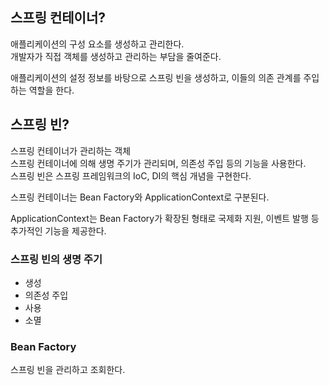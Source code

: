 ## 스프링 컨테이너?
애플리케이션의 구성 요소를 생성하고 관리한다.  
개발자가 직접 객체를 생성하고 관리하는 부담을 줄여준다.    

애플리케이션의 설정 정보를 바탕으로 스프링 빈을 생성하고, 이들의 의존 관계를 주입하는 역할을 한다.  



## 스프링 빈?
스프링 컨테이너가 관리하는 객체  
스프링 컨테이너에 의해 생명 주기가 관리되며, 의존성 주입 등의 기능을 사용한다.  
스프링 빈은 스프링 프레임워크의 IoC, DI의 핵심 개념을 구현한다.    


스프링 컨테이너는 Bean Factory와 ApplicationContext로 구분된다.  

ApplicationContext는  Bean Factory가 확장된 형태로 국제화 지원, 이벤트 발행 등 추가적인 기능을 제공한다.  


### 스프링 빈의 생명 주기
- 생성
- 의존성 주입
- 사용
- 소멸




### Bean Factory
스프링 빈을 관리하고 조회한다.



